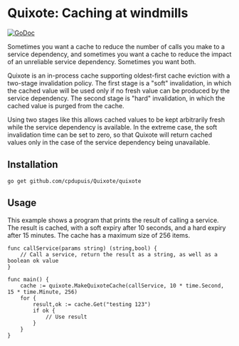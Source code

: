 # Quixote: Caching at windmills

[![GoDoc](https://godoc.org/github.com/cpdupuis/Quixote?status.svg)](https://godoc.org/github.com/cpdupuis/Quixote)

Sometimes you want a cache to reduce the number of calls you make to
a service dependency, and sometimes you want a cache to reduce the impact of
an unreliable service dependency. Sometimes you want both.

Quixote is an in-process cache supporting oldest-first cache eviction with a two-stage
invalidation policy. The first stage is a "soft" invalidation, in which the cached value
will be used only if no fresh value can be produced by the service dependency. The
second stage is "hard" invalidation, in which the cached value is purged from the cache.

Using two stages like this allows cached values to be kept arbitrarily fresh while the
service dependency is available. In the extreme case, the soft invalidation time can be
set to zero, so that Quixote will return cached values only in the case of the service
dependency being unavailable.

## Installation

`go get github.com/cpdupuis/Quixote/quixote`

## Usage

This example shows a program that prints the result of calling a service. The result is
cached, with a soft expiry after 10 seconds, and a hard expiry after 15 minutes. The
cache has a maximum size of 256 items.

```
func callService(params string) (string,bool) {
    // Call a service, return the result as a string, as well as a boolean ok value
}

func main() {
    cache := quixote.MakeQuixoteCache(callService, 10 * time.Second, 15 * time.Minute, 256)
    for {
        result,ok := cache.Get("testing 123")
        if ok {
            // Use result
        }
    }
}
```
